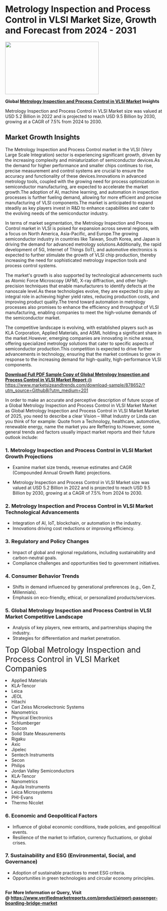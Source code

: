 <H1>Metrology Inspection and Process Control in VLSI Market Size, Growth and Forecast from 2024 - 2031</H1><img class="aligncenter size-medium wp-image-584254" src="https://thirdeyenews.in/wp-content/uploads/2024/09/Global-Market-Research-300x168.jpeg" alt="" width="300" height="168" /><p><strong>Global&nbsp;<a href="https://www.marketsizeandtrends.com/download-sample/878652/?utm_source=Github8j?utm_medium=201">Metrology Inspection and Process Control in VLSI Market</a> Insights</strong></p><p>Metrology Inspection and Process Control in VLSI Market size was valued at USD 5.2 Billion in 2022 and is projected to reach USD 9.5 Billion by 2030, growing at a CAGR of 7.5% from 2024 to 2030.</p><p><h2>Market Growth Insights</h2> <p>The Metrology Inspection and Process Control market in the VLSI (Very Large Scale Integration) sector is experiencing significant growth, driven by the increasing complexity and miniaturization of semiconductor devices.As the demand for higher performance and smaller chips continues to rise, precise measurement and control systems are crucial to ensure the accuracy and functionality of these devices.Innovations in advanced metrology tools, coupled with the growing need for process optimization in semiconductor manufacturing, are expected to accelerate the market growth.The adoption of AI, machine learning, and automation in inspection processes is further fueling demand, allowing for more efficient and precise manufacturing of VLSI components.The market is anticipated to expand steadily as key players invest in R&D to enhance capabilities and cater to the evolving needs of the semiconductor industry.</p> <p><a href="#"></a></p> <p>In terms of market segmentation, the Metrology Inspection and Process Control market in VLSI is poised for expansion across several regions, with a focus on North America, Asia-Pacific, and Europe.The growing semiconductor industry in countries like Taiwan, South Korea, and Japan is driving the demand for advanced metrology solutions.Additionally, the rapid development of 5G, Internet of Things (IoT), and automotive electronics is expected to further stimulate the growth of VLSI chip production, thereby increasing the need for sophisticated metrology inspection tools and process control systems.</p> <p>The market's growth is also supported by technological advancements such as Atomic Force Microscopy (AFM), X-ray diffraction, and other high-precision techniques that enable manufacturers to identify defects at the nanoscale level.As these technologies evolve, they are expected to play an integral role in achieving higher yield rates, reducing production costs, and improving product quality.The trend toward automation in metrology processes also promises to enhance the efficiency and throughput of VLSI manufacturing, enabling companies to meet the high-volume demands of the semiconductor market.</p> <p>The competitive landscape is evolving, with established players such as KLA Corporation, Applied Materials, and ASML holding a significant share in the market.However, emerging companies are innovating in niche areas, offering specialized metrology solutions that cater to specific aspects of semiconductor production.This competition is expected to drive further advancements in technology, ensuring that the market continues to grow in response to the increasing demand for high-quality, high-performance VLSI components.</p> <p><a href="#"></p><p><span class=""><strong>Download Full PDF Sample Copy of Global Metrology Inspection and Process Control in VLSI Market Report</strong> @ <a href="https://www.marketsizeandtrends.com/download-sample/878652/?utm_source=Github8j?utm_medium=201" target="_blank">https://www.marketsizeandtrends.com/download-sample/878652/?utm_source=Github8j?utm_medium=201</a></span></p><p>In order to make an accurate and perceptive description of future scope of a Global&nbsp;Metrology Inspection and Process Control in VLSI Market Market as Global&nbsp;Metrology Inspection and Process Control in VLSI Market Market of 2025, you need to describe a clear Vision &ndash; What Industry or Linda can you think of for example: Quote from a Technology, healthcare, automotive, renewable energy, name the market you are Reffering to.However, some general trends and factors usually impact market reports and their future outlook include:</p><h3>1.&nbsp;<strong>Metrology Inspection and Process Control in VLSI Market Growth Projections</strong></h3><ul><li>Examine market size trends, revenue estimates and CAGR (Compounded Annual Growth Rate) projections.</li><li><p>Metrology Inspection and Process Control in VLSI Market size was valued at USD 5.2 Billion in 2022 and is projected to reach USD 9.5 Billion by 2030, growing at a CAGR of 7.5% from 2024 to 2030.</p></li></ul><h3>2.&nbsp;<strong>Metrology Inspection and Process Control in VLSI Market Technological Advancements</strong></h3><ul><li>Integration of AI, IoT, blockchain, or automation in the industry.</li><li>Innovations driving cost reductions or improving efficiency.</li></ul><h3>3.&nbsp;<strong>Regulatory and Policy Changes</strong></h3><ul><li>Impact of global and regional regulations, including sustainability and carbon-neutral goals.</li><li>Compliance challenges and opportunities tied to government initiatives.</li></ul><h3>4.&nbsp;<strong>Consumer Behavior Trends</strong></h3><ul><li>Shifts in demand influenced by generational preferences (e.g., Gen Z, Millennials).</li><li>Emphasis on eco-friendly, ethical, or personalized products/services.</li></ul><h3>5.&nbsp;<strong>Global Metrology Inspection and Process Control in VLSI Market Competitive Landscape</strong></h3><ul><li>Analysis of key players, new entrants, and partnerships shaping the industry.</li><li>Strategies for differentiation and market penetration.</li></ul><p data-pm-slice="1 1 []"><span style="color: inherit; font-family: inherit; font-size: 25px;">Top Global Metrology Inspection and Process Control in VLSI Market Companies</span></p><div class="" data-test-id=""><p><li>Applied Materials</li><li> KLA-Tencor</li><li> Leica</li><li> JEOL</li><li> Hitachi</li><li> Carl Zeiss Microelectronic Systems</li><li> Nanometrics</li><li> Physical Electronics</li><li> Schlumberger</li><li> Topcon</li><li> Solid State Measurements</li><li> Rigaku</li><li> Axic</li><li> Jipelec</li><li> Sentech Instruments</li><li> Secon</li><li> Philips</li><li> Jordan Valley Semiconductors</li><li> KLA-Tencor</li><li> Nanometrics</li><li> Aquila Instruments</li><li> Leica Microsystems</li><li> PHI-Evans</li><li> Thermo Nicolet</li></p></div><h3>6.&nbsp;<strong>Economic and Geopolitical Factors</strong></h3><ul><li>Influence of global economic conditions, trade policies, and geopolitical events.</li><li>Resilience of the market to inflation, currency fluctuations, or global crises.</li></ul><h3>7.&nbsp;<strong>Sustainability and ESG (Environmental, Social, and Governance)</strong></h3><ul><li>Adoption of sustainable practices to meet ESG criteria.</li><li>Opportunities in green technologies and circular economy principles.</li></ul><h2><strong style="font-size: 14px;">For More Information or Query, Visit @&nbsp;</strong><a style="background-color: #ffffff; font-size: 14px;" href="https://www.marketsizeandtrends.com/report/metrology-inspection-and-process-control-in-vlsi-market/" target="_blank">https://www.verifiedmarketreports.com/product/airport-passenger-boarding-bridge-market</a></h2>